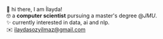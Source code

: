 👋 hi there, I am İlayda!  
🤓 a **computer scientist** pursuing a master's degree @*JMU*.     
✨ currently interested in data, ai and nlp.   
✉️ ilaydasozyilmaz@gmail.com



<!---
ilaydasoz/ilaydasoz is a ✨ special ✨ repository because its `README.md` (this file) appears on your GitHub profile.
You can click the Preview link to take a look at your changes.
--->

